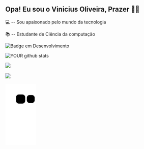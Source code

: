 
## Opa! Eu sou o Vinicius Oliveira, Prazer 🖖🏼 

💻 -- Sou apaixonado pelo mundo da tecnologia

📚 -- Estudante de Ciência da computação


![Badge em Desenvolvimento](http://img.shields.io/static/v1?label=STATUS&message=EM%20DESENVOLVIMENTO&color=GREEN&style=for-the-badge)

![YOUR github stats](https://github-readme-stats.vercel.app/api?username=ViniOliveira27)

<img src="https://img.shields.io/static/v1?label=JavaScript&message=linguagem de programação&color=yellow&style=for-the-badge&logo=JavaScript"/> 

[<img src="https://img.shields.io/badge/linkedin-%230077B5.svg?&style=for-the-badge&logo=linkedin&logoColor=white" />](https://www.linkedin.com/in/vinicius-oliveira27/) 

![Snake animation](https://github.com/ViniOliveira27/ViniOliveira27/blob/output/github-contribution-grid-snake.svg)

